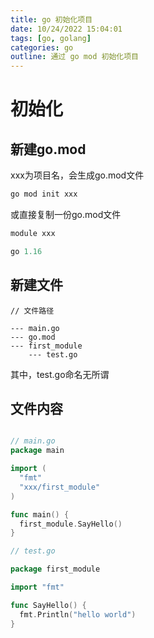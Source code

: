 ```yaml
---
title: go 初始化项目
date: 10/24/2022 15:04:01
tags: [go, golang]
categories: go
outline: 通过 go mod 初始化项目
---
```


# 初始化

## 新建go.mod

xxx为项目名，会生成go.mod文件

```bash
go mod init xxx
```
或直接复制一份go.mod文件

```mod
module xxx

go 1.16
```

## 新建文件

```
// 文件路径

--- main.go
--- go.mod
--- first_module
    --- test.go
```
其中，test.go命名无所谓

## 文件内容

```go

// main.go
package main

import (
  "fmt"
  "xxx/first_module"
)

func main() {
  first_module.SayHello()
}

// test.go

package first_module

import "fmt"

func SayHello() {
  fmt.Println("hello world")
}
```
